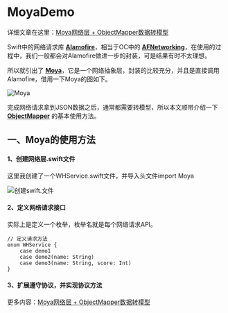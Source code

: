 # MoyaDemo

详细文章在这里：[Moya网络层 + ObjectMapper数据转模型](https://www.jianshu.com/p/b0f0fb4189ba)

Swift中的网络请求库 **[Alamofire](https://github.com/Alamofire/Alamofire)**，相当于OC中的 **[AFNetworking](https://github.com/AFNetworking/AFNetworking)**，在使用的过程中，我们一般都会对Alamofire做进一步的封装，可是结果有时不太理想。

所以就引出了 **[Moya](https://github.com/Moya/Moya)**，它是一个网络抽象层，封装的比较充分，并且是直接调用Alamofire，借用一下Moya的图如下。

![Moya](http://upload-images.jianshu.io/upload_images/3873004-9fcf645eab42a5d1.png?imageMogr2/auto-orient/strip%7CimageView2/2/w/1240)

完成网络请求拿到JSON数据之后，通常都需要转模型，所以本文顺带介绍一下 **[ObjectMapper](https://github.com/Hearst-DD/ObjectMapper)** 的基本使用方法。

## 一、Moya的使用方法

#### 1、创建网络层.swift文件

这里我创建了一个WHService.swift文件，并导入头文件import Moya

![创建swift.文件](http://upload-images.jianshu.io/upload_images/3873004-7af173ca23d146ef.png?imageMogr2/auto-orient/strip%7CimageView2/2/w/1240)

#### 2、定义网络请求接口

实际上是定义一个枚举，枚举名就是每个网络请求API。

```objc
// 定义请求方法
enum WHService {
    case demo1
    case demo2(name: String)
    case demo3(name: String, score: Int)
}
```

#### 3、扩展遵守协议，并实现协议方法

更多内容：[Moya网络层 + ObjectMapper数据转模型](https://www.jianshu.com/p/b0f0fb4189ba)